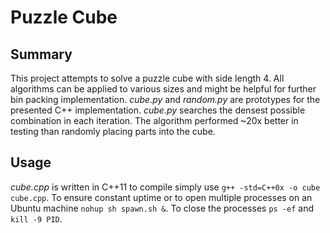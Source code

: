 # Puzzle Cube

## Summary

This project attempts to solve a puzzle cube with side length 4. All algorithms can be applied to various sizes and might be helpful for further bin packing implementation. _cube.py_ and _random.py_ are prototypes for the presented C++ implementation. _cube.py_ searches the densest possible combination in each iteration. The algorithm performed ~20x better in testing than randomly placing parts into the cube.

## Usage

_cube.cpp_ is written in C++11 to compile simply use `g++ -std=C++0x -o cube cube.cpp`. To ensure constant uptime or to open multiple processes on an Ubuntu machine `nohup sh spawn.sh &`. To close the processes `ps -ef` and `kill -9 PID`.
